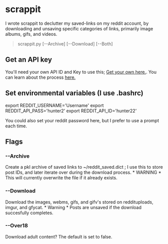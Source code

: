 # scrappit
I wrote scrappit to declutter my saved-links on my reddit account, by downloading and unsaving specific categories of links, primarily image albums, gifs, and videos.

> scrappit.py [--Archive] [--Download] [--Both]


## Get an API key
You'll need your own API ID and Key to use this; [Get your own here.](https://www.reddit.com/prefs/apps). You can learn about the process [here.](https://github.com/reddit/reddit/wiki/OAuth2)

## Set environmental variables (I use .bashrc)
export REDDIT_USERNAME='Username'
export REDDIT_API_PASS='hunter2'
export REDDIT_API_ID='hunter22'

You could also set your reddit password here, but I prefer to use a prompt each time.

## Flags

###  --Archive
Create a pkl archive of saved links to ~/reddit_saved.dict ; I use this to store post IDs, and later iterate over during the download process. * WARNING * This will currently overwrite the file if it already exists.

###  --Download
Download the images, webms, gifs, and gifv's stored on reddituploads, imgur, and gfycat. * Warning * Posts are unsaved if the download succesfully completes.

### --Over18
Download adult content? The default is set to false.

